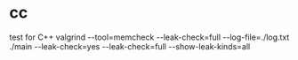 # cc
test for C++
valgrind --tool=memcheck --leak-check=full --log-file=./log.txt  ./main
--leak-check=yes --leak-check=full --show-leak-kinds=all
